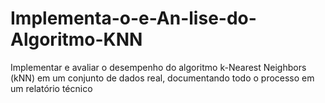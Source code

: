 # Implementa-o-e-An-lise-do-Algoritmo-KNN
Implementar e avaliar o desempenho do algoritmo k-Nearest Neighbors (kNN) em um conjunto de dados real, documentando todo o processo em um relatório técnico
